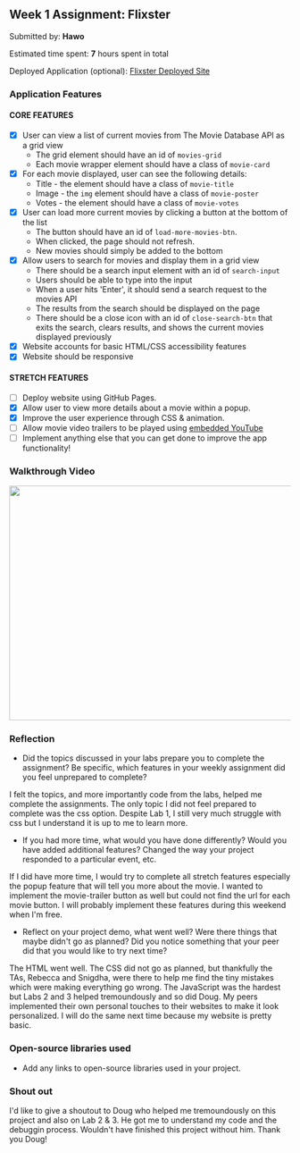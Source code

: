 ## Week 1 Assignment: Flixster

Submitted by: **Hawo**

Estimated time spent: **7** hours spent in total

Deployed Application (optional): [Flixster Deployed Site](ADD_LINK_HERE)

### Application Features

#### CORE FEATURES

- [x] User can view a list of current movies from The Movie Database API as a grid view
  - The grid element should have an id of `movies-grid`
  - Each movie wrapper element should have a class of `movie-card`
- [x] For each movie displayed, user can see the following details:
  - Title - the element should have a class of `movie-title`
  - Image - the `img` element should have a class of `movie-poster`
  - Votes - the element should have a class of `movie-votes`
- [x] User can load more current movies by clicking a button at the bottom of the list
  - The button should have an id of `load-more-movies-btn`.
  - When clicked, the page should not refresh.
  - New movies should simply be added to the bottom
- [x] Allow users to search for movies and display them in a grid view
  - There should be a search input element with an id of `search-input`
  - Users should be able to type into the input
  - When a user hits 'Enter', it should send a search request to the movies API
  - The results from the search should be displayed on the page
  - There should be a close icon with an id of `close-search-btn` that exits the search, clears results, and shows the current movies displayed previously
- [x] Website accounts for basic HTML/CSS accessibility features
- [x] Website should be responsive

#### STRETCH FEATURES

- [ ] Deploy website using GitHub Pages. 
- [x] Allow user to view more details about a movie within a popup.
- [x] Improve the user experience through CSS & animation.
- [ ] Allow movie video trailers to be played using [embedded YouTube](https://support.google.com/youtube/answer/171780?hl=en)
- [ ] Implement anything else that you can get done to improve the app functionality!

### Walkthrough Video

<p>
  <img align="center" src="https://github.com/hawoissa/Flixster-Website/blob/main/3ezgif.com-gif-maker.gif" width="600" height="420" />
</p>

### Reflection

* Did the topics discussed in your labs prepare you to complete the assignment? Be specific, which features in your weekly assignment did you feel unprepared to complete?

I felt the topics, and more importantly code from the labs, helped me complete the assignments. The only topic I did not feel prepared to complete was the css option. Despite Lab 1, I still very much struggle with css but I understand it is up to me to learn more.

* If you had more time, what would you have done differently? Would you have added additional features? Changed the way your project responded to a particular event, etc.
  
If I did have more time, I would try to complete all stretch features especially the popup feature that will tell you more about the movie. I wanted to implement the movie-trailer button as well but could not find the url for each movie button. I will probably implement these features during this weekend when I'm free.

* Reflect on your project demo, what went well? Were there things that maybe didn't go as planned? Did you notice something that your peer did that you would like to try next time?

The HTML went well. The CSS did not go as planned, but thankfully the TAs, Rebecca and Snigdha, were there to help me find the tiny mistakes which were making everything go wrong. The JavaScript was the hardest but Labs 2 and 3 helped tremoundously and so did Doug. My peers implemented their own personal touches to their websites to make it look personalized. I will do the same next time because my website is pretty basic.

### Open-source libraries used

- Add any links to open-source libraries used in your project.

### Shout out

I'd like to give a shoutout to Doug who helped me tremoundously on this project and also on Lab 2 & 3. He got me to understand my code and the debuggin process. Wouldn't have finished this project without him. Thank you Doug!
